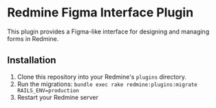# Redmine Figma Interface Plugin

This plugin provides a Figma-like interface for designing and managing forms in Redmine.

## Installation

1. Clone this repository into your Redmine's `plugins` directory.
2. Run the migrations: `bundle exec rake redmine:plugins:migrate RAILS_ENV=production`
3. Restart your Redmine server

